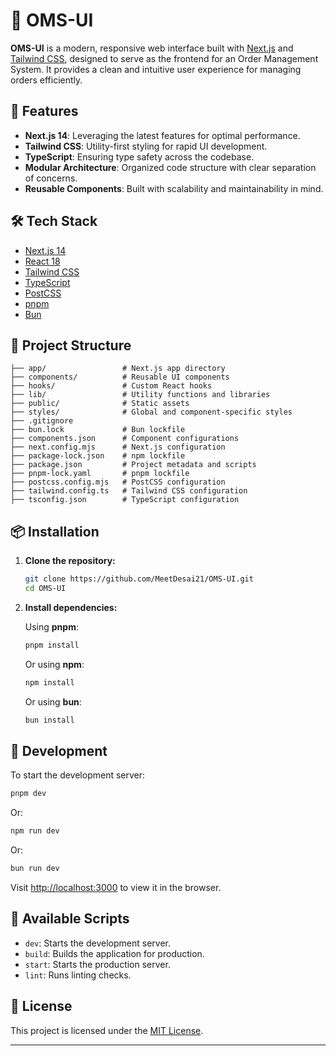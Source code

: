 # 🧾 OMS-UI

**OMS-UI** is a modern, responsive web interface built with [Next.js](https://nextjs.org/) and [Tailwind CSS](https://tailwindcss.com/), designed to serve as the frontend for an Order Management System. It provides a clean and intuitive user experience for managing orders efficiently.

## 🚀 Features

- **Next.js 14**: Leveraging the latest features for optimal performance.
- **Tailwind CSS**: Utility-first styling for rapid UI development.
- **TypeScript**: Ensuring type safety across the codebase.
- **Modular Architecture**: Organized code structure with clear separation of concerns.
- **Reusable Components**: Built with scalability and maintainability in mind.

## 🛠️ Tech Stack

- [Next.js 14](https://nextjs.org/)
- [React 18](https://reactjs.org/)
- [Tailwind CSS](https://tailwindcss.com/)
- [TypeScript](https://www.typescriptlang.org/)
- [PostCSS](https://postcss.org/)
- [pnpm](https://pnpm.io/)
- [Bun](https://bun.sh/)

## 📁 Project Structure

```
├── app/                 # Next.js app directory
├── components/          # Reusable UI components
├── hooks/               # Custom React hooks
├── lib/                 # Utility functions and libraries
├── public/              # Static assets
├── styles/              # Global and component-specific styles
├── .gitignore
├── bun.lock             # Bun lockfile
├── components.json      # Component configurations
├── next.config.mjs      # Next.js configuration
├── package-lock.json    # npm lockfile
├── package.json         # Project metadata and scripts
├── pnpm-lock.yaml       # pnpm lockfile
├── postcss.config.mjs   # PostCSS configuration
├── tailwind.config.ts   # Tailwind CSS configuration
├── tsconfig.json        # TypeScript configuration
```

## 📦 Installation

1. **Clone the repository:**

   ```bash
   git clone https://github.com/MeetDesai21/OMS-UI.git
   cd OMS-UI
   ```

2. **Install dependencies:**

   Using **pnpm**:

   ```bash
   pnpm install
   ```

   Or using **npm**:

   ```bash
   npm install
   ```

   Or using **bun**:

   ```bash
   bun install
   ```

## 🧪 Development

To start the development server:

```bash
pnpm dev
```

Or:

```bash
npm run dev
```

Or:

```bash
bun run dev
```

Visit [http://localhost:3000](http://localhost:3000) to view it in the browser.

## 🧰 Available Scripts

- `dev`: Starts the development server.
- `build`: Builds the application for production.
- `start`: Starts the production server.
- `lint`: Runs linting checks.

## 📄 License

This project is licensed under the [MIT License](LICENSE).

---
